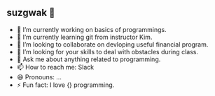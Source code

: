 ## suzgwak 👋

- 🔭 I’m currently working on basics of programmings.
- 🌱 I’m currently learning git from instructor Kim.
- 👯 I’m looking to collaborate on devloping useful financial program.
- 🤔 I’m looking for your skills to deal with obstacles during class.
- 💬 Ask me about anything related to programming.
- 📫 How to reach me: Slack
- 😄 Pronouns: ...
- ⚡ Fun fact: I love {} programming.
<!--
**suzgwak/suzgwak** is a ✨ _special_ ✨ repository because its `README.md` (this file) appears on your GitHub profile.

Here are some ideas to get you started:

- 🔭 I’m currently working on ...
- 🌱 I’m currently learning ...
- 👯 I’m looking to collaborate on ...
- 🤔 I’m looking for help with ...
- 💬 Ask me about ...
- 📫 How to reach me: ...
- 😄 Pronouns: ...
- ⚡ Fun fact: ...
-->
